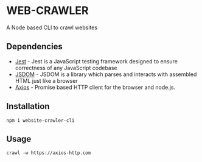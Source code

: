 # WEB-CRAWLER

A Node based CLI to crawl websites


## Dependencies
-   [Jest](https://jestjs.io) - Jest is a JavaScript testing framework designed to ensure correctness of any JavaScript codebase
-   [JSDOM](https://github.com/jsdom/jsdom) - JSDOM is a library which parses and interacts with assembled HTML just like a browser
-   [Axios](https://axios-http.com/) - Promise based HTTP client for the browser and node.js.


## Installation

```
npm i website-crawler-cli
```

## Usage

```
crawl -w https://axios-http.com
```